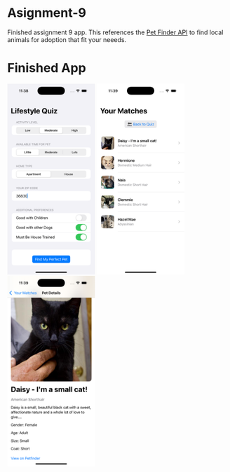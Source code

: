 # Asignment-9

Finished assignment 9 app. This references the [Pet Finder API](https://www.petfinder.com/developers/) to find local animals for adoption that fit your neeeds.

# Finished App

<img src="https://github.com/kmoreland126/COMP-5970/blob/main/Assignment%209/Pictures/Simulator%20Screenshot%20-%20iPhone%2016%20Pro%20-%202025-07-15%20at%2011.38.50.png" width="200">

<img src="https://github.com/kmoreland126/COMP-5970/blob/main/Assignment%209/Pictures/Simulator%20Screenshot%20-%20iPhone%2016%20Pro%20-%202025-07-15%20at%2011.39.00.png" width="200">

<img src="https://github.com/kmoreland126/COMP-5970/blob/main/Assignment%209/Pictures/Simulator%20Screenshot%20-%20iPhone%2016%20Pro%20-%202025-07-15%20at%2011.39.10.png" width="200">
